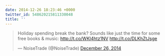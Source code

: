 ```yaml
---
date: 2014-12-26 18:23:46 +0000
twitter_id: 548620215811330048
title: ''
---
```


<blockquote class="twitter-tweet"><p lang="en" dir="ltr">Holiday spending break the bank? Sounds like just the time for some free books &amp; music: <a href="http://t.co/WKI4htz1NV">http://t.co/WKI4htz1NV</a> <a href="http://t.co/DLKhZtJsge">http://t.co/DLKhZtJsge</a></p>&mdash; NoiseTrade (@NoiseTrade) <a href="https://twitter.com/NoiseTrade/status/548612766991261696?ref_src=twsrc%5Etfw">December 26, 2014</a></blockquote>
<script async src="https://platform.twitter.com/widgets.js" charset="utf-8"></script>
